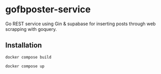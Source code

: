 # gofbposter-service

Go REST service using Gin & supabase for inserting posts through web scrapping with goquery.

## Installation

```
docker compose build
```

```
docker compose up
```
